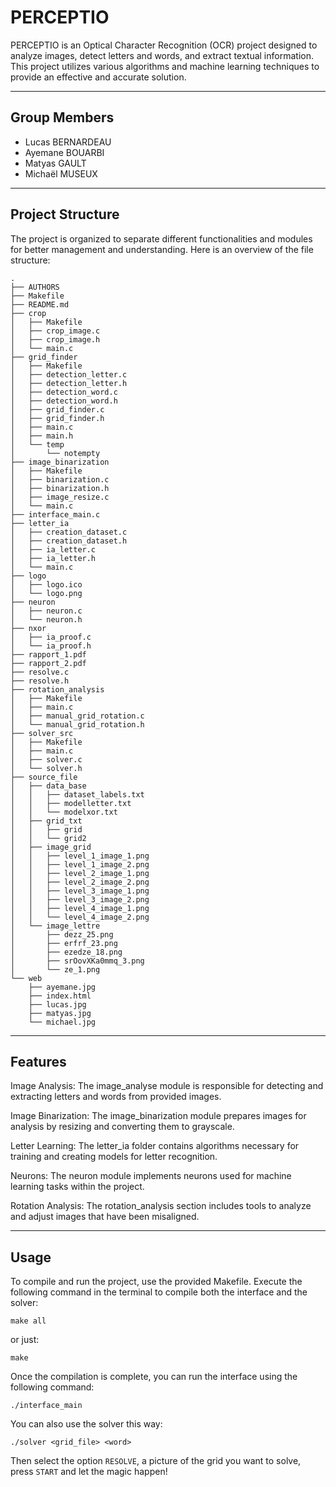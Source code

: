 # PERCEPTIO

PERCEPTIO is an Optical Character Recognition (OCR) project designed to analyze images, detect letters and words, and extract textual information.
This project utilizes various algorithms and machine learning techniques to provide an effective and accurate solution.

---
## Group Members

- Lucas BERNARDEAU
- Ayemane BOUARBI
- Matyas GAULT
- Michaël MUSEUX

---
## Project Structure

The project is organized to separate different functionalities and modules for better management and understanding.
Here is an overview of the file structure:

```
.
├── AUTHORS
├── Makefile
├── README.md
├── crop
│   ├── Makefile
│   ├── crop_image.c
│   ├── crop_image.h
│   └── main.c
├── grid_finder
│   ├── Makefile
│   ├── detection_letter.c
│   ├── detection_letter.h
│   ├── detection_word.c
│   ├── detection_word.h
│   ├── grid_finder.c
│   ├── grid_finder.h
│   ├── main.c
│   ├── main.h
│   └── temp
│       └── notempty
├── image_binarization
│   ├── Makefile
│   ├── binarization.c
│   ├── binarization.h
│   ├── image_resize.c
│   └── main.c
├── interface_main.c
├── letter_ia
│   ├── creation_dataset.c
│   ├── creation_dataset.h
│   ├── ia_letter.c
│   ├── ia_letter.h
│   └── main.c
├── logo
│   ├── logo.ico
│   └── logo.png
├── neuron
│   ├── neuron.c
│   └── neuron.h
├── nxor
│   ├── ia_proof.c
│   └── ia_proof.h
├── rapport_1.pdf
├── rapport_2.pdf
├── resolve.c
├── resolve.h
├── rotation_analysis
│   ├── Makefile
│   ├── main.c
│   ├── manual_grid_rotation.c
│   └── manual_grid_rotation.h
├── solver_src
│   ├── Makefile
│   ├── main.c
│   ├── solver.c
│   └── solver.h
├── source_file
│   ├── data_base
│   │   ├── dataset_labels.txt
│   │   ├── modelletter.txt
│   │   └── modelxor.txt
│   ├── grid_txt
│   │   ├── grid
│   │   └── grid2
│   ├── image_grid
│   │   ├── level_1_image_1.png
│   │   ├── level_1_image_2.png
│   │   ├── level_2_image_1.png
│   │   ├── level_2_image_2.png
│   │   ├── level_3_image_1.png
│   │   ├── level_3_image_2.png
│   │   ├── level_4_image_1.png
│   │   └── level_4_image_2.png
│   └── image_lettre
│       ├── dezz_25.png
│       ├── erfrf_23.png
│       ├── ezedze_18.png
│       ├── srOovXKa0mmq_3.png
│       └── ze_1.png
└── web
    ├── ayemane.jpg
    ├── index.html
    ├── lucas.jpg
    ├── matyas.jpg
    └── michael.jpg
```

---
## Features

Image Analysis: The image_analyse module is responsible for detecting and extracting letters and words from provided images.

Image Binarization: The image_binarization module prepares images for analysis by resizing and converting them to grayscale.

Letter Learning: The letter_ia folder contains algorithms necessary for training and creating models for letter recognition.

Neurons: The neuron module implements neurons used for machine learning tasks within the project.

Rotation Analysis: The rotation_analysis section includes tools to analyze and adjust images that have been misaligned.

---
## Usage

To compile and run the project, use the provided Makefile. Execute the following command in the terminal to compile both the interface and the solver:

```
make all
``` 

or just:

```
make
```

Once the compilation is complete, you can run the interface using the following command:

```
./interface_main
```

You can also use the solver this way:

```
./solver <grid_file> <word>
```

Then select the option `RESOLVE`, a picture of the grid you want to solve, press `START` and let the magic happen!

